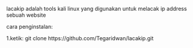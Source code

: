 <h>lacakip adalah tools kali linux yang digunakan untuk melacak ip address sebuah website<h>
<p>cara penginstalan:<p>
<p>1.ketik: git clone https://github.com/Tegaridwan/lacakip.git</p>
